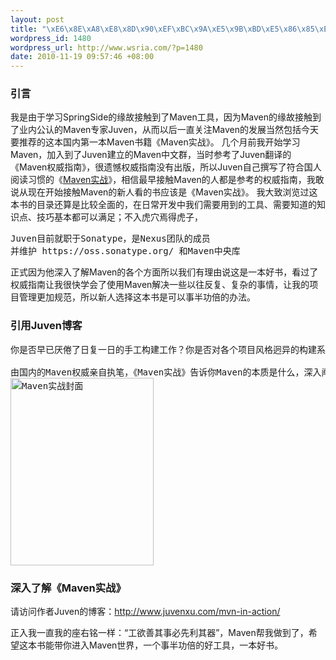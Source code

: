 ```yaml
--- 
layout: post
title: "\xE6\x8E\xA8\xE8\x8D\x90\xEF\xBC\x9A\xE5\x9B\xBD\xE5\x86\x85\xE7\xAC\xAC\xE4\xB8\x80\xE6\x9C\xACMaven\xE4\xB9\xA6\xE7\xB1\x8D\xE2\x80\x94\xE2\x80\x94\xE3\x80\x8AMaven\xE5\xAE\x9E\xE6\x88\x98\xE3\x80\x8B"
wordpress_id: 1480
wordpress_url: http://www.wsria.com/?p=1480
date: 2010-11-19 09:57:46 +08:00
---
```

<h3>引言</h3>
我是由于学习SpringSide的缘故接触到了Maven工具，因为Maven的缘故接触到了业内公认的Maven专家Juven，从而以后一直关注Maven的发展当然包括今天要推荐的这本国内第一本Maven书籍《Maven实战》。
几个月前我开始学习Maven，加入到了Juven建立的Maven中文群，当时参考了Juven翻译的《Maven权威指南》，很遗憾权威指南没有出版，所以Juven自己撰写了符合国人阅读习惯的《<a href="http://www.juvenxu.com/mvn-in-action/" target="_blank">Maven实战</a>》，相信最早接触Maven的人都是参考的权威指南，我敢说从现在开始接触Maven的新人看的书应该是《Maven实战》。
我大致浏览过这本书的目录还算是比较全面的，在日常开发中我们需要用到的工具、需要知道的知识点、技巧基本都可以满足；不入虎穴焉得虎子，
<pre>Juven目前就职于Sonatype，是Nexus团队的成员
并维护 https://oss.sonatype.org/ 和Maven中央库
</pre>
正式因为他深入了解Maven的各个方面所以我们有理由说这是一本好书，看过了权威指南让我很快学会了使用Maven解决一些以往反复、复杂的事情，让我的项目管理更加规范，所以新人选择这本书是可以事半功倍的办法。

<h3>引用Juven博客</h3>


<pre>你是否早已厌倦了日复一日的手工构建工作？你是否对各个项目风格迥异的构建系统感到恐惧？Maven——这一Java社区事实标准的项目管理工具，能帮你从琐碎的手工劳动中解脱出来，帮你规范整个组织的构建系统。不仅如此，它还有依赖管理、自动生成项目站点等超酷的特性。已经有无数的开源项目使用它来构建项目，促进团队交流。每天都由数以万计的开发者在访问中央仓库以获取他们需要的依赖。

由国内的Maven权威亲自执笔，《Maven实战》告诉你Maven的本质是什么，深入阐述Maven的依赖管理、仓库、生命周期、插件等核心概念。你还能看到实际的案例演变，以及诸如多模块组织、建立Nexus私服、使用Hudson进行持续集成等企业开发的最佳实践。
<a href="http://www.kafeitu.me/files/2010/11/maven-in-action.jpg"><img src="http://www.kafeitu.me/files/2010/11/maven-in-action-229x300.jpg" alt="Maven实战封面" title="maven-in-action" width="229" height="300" class="size-medium wp-image-1481" /></a>
</pre>



<h3>深入了解《Maven实战》</h3>
请访问作者Juven的博客：<a href="http://www.juvenxu.com/mvn-in-action/">http://www.juvenxu.com/mvn-in-action/</a>

正入我一直我的座右铭一样：“工欲善其事必先利其器”，Maven帮我做到了，希望这本书能带你进入Maven世界，一个事半功倍的好工具，一本好书。
